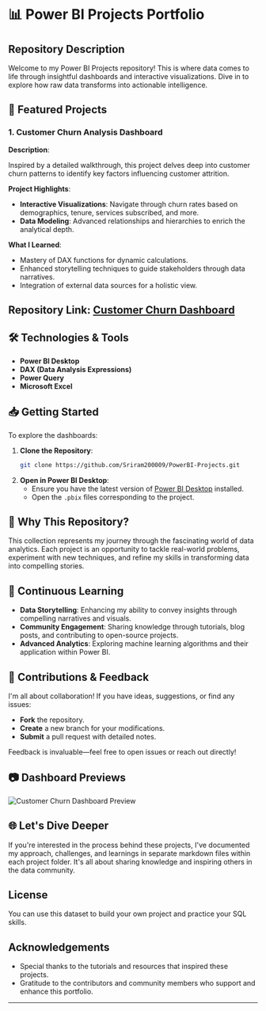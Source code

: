 # 📊 Power BI Projects Portfolio

## Repository Description

Welcome to my Power BI Projects repository! This is where data comes to life through insightful dashboards and interactive visualizations. Dive in to explore how raw data transforms into actionable intelligence.

## 🌟 Featured Projects

### 1. Customer Churn Analysis Dashboard

**Description**:

Inspired by a detailed walkthrough, this project delves deep into customer churn patterns to identify key factors influencing customer attrition.

**Project Highlights**:

- **Interactive Visualizations**: Navigate through churn rates based on demographics, tenure, services subscribed, and more.
- **Data Modeling**: Advanced relationships and hierarchies to enrich the analytical depth.

**What I Learned**:

- Mastery of DAX functions for dynamic calculations.
- Enhanced storytelling techniques to guide stakeholders through data narratives.
- Integration of external data sources for a holistic view.

**Repository Link**: [Customer Churn Dashboard](https://github.com/Sriram200009/PowerBI-Projects.git)
---

## 🛠️ Technologies & Tools

- **Power BI Desktop**
- **DAX (Data Analysis Expressions)**
- **Power Query**
- **Microsoft Excel**

## 📥 Getting Started

To explore the dashboards:

1. **Clone the Repository**:
   ```bash
   git clone https://github.com/Sriram200009/PowerBI-Projects.git
   ```
2. **Open in Power BI Desktop**:
   - Ensure you have the latest version of [Power BI Desktop](https://powerbi.microsoft.com/en-us/desktop/) installed.
   - Open the `.pbix` files corresponding to the project.

## 🎯 Why This Repository?

This collection represents my journey through the fascinating world of data analytics. Each project is an opportunity to tackle real-world problems, experiment with new techniques, and refine my skills in transforming data into compelling stories.

## 🌱 Continuous Learning

- **Data Storytelling**: Enhancing my ability to convey insights through compelling narratives and visuals.
- **Community Engagement**: Sharing knowledge through tutorials, blog posts, and contributing to open-source projects.
- **Advanced Analytics**: Exploring machine learning algorithms and their application within Power BI.

## 🤝 Contributions & Feedback

I'm all about collaboration! If you have ideas, suggestions, or find any issues:

- **Fork** the repository.
- **Create** a new branch for your modifications.
- **Submit** a pull request with detailed notes.

Feedback is invaluable—feel free to open issues or reach out directly!

## 📷 Dashboard Previews

![Customer Churn Dashboard Preview](Images/Dashboard_Screenshot.png)

## 🌐 Let's Dive Deeper

If you're interested in the process behind these projects, I've documented my approach, challenges, and learnings in separate markdown files within each project folder. It's all about sharing knowledge and inspiring others in the data community.

## License
You can use this dataset to build your own project and practice your SQL skills.

## Acknowledgements
- Special thanks to the tutorials and resources that inspired these projects.
- Gratitude to the contributors and community members who support and enhance this portfolio.

---
